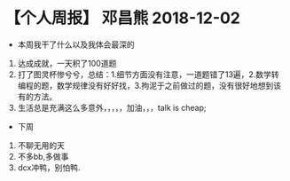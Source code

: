 # 【个人周报】 邓昌熊 2018-12-02
- 本周我干了什么以及我体会最深的
1. 达成成就，一天积了100道题
2. 打了图灵杯惨兮兮，总结：1.细节方面没有注意，一道题错了13遍，2.数学转编程的题，数学规律没有好好找，3.拘泥于之前做过的题，没有很好地想到该有的方法。
3. 生活总是充满这么多意外，，，，，加油，，，talk is cheap;
- 下周
1. 不聊无用的天
2. 不多bb,多做事
3. dcx冲鸭，别怕鸭.

